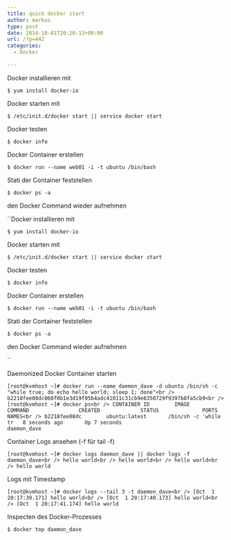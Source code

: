 ```yaml
---
title: quick docker start
author: markus
type: post
date: 2014-10-01T20:20:13+00:00
url: /?p=442
categories:
  - Docker

---
```

Docker installieren mit
  
`$ yum install docker-io`

Docker starten mit
  
`$ /etc/init.d/docker start || service docker start`

Docker testen
  
`$ docker info`

Docker Container erstellen
  
`$ docker run --name web01 -i -t ubuntu /bin/bash`

Stati der Container feststellen
  
`$ docker ps -a`

den Docker Command wieder aufnehmen
  
``Docker installieren mit
  
`$ yum install docker-io`

Docker starten mit
  
`$ /etc/init.d/docker start || service docker start`

Docker testen
  
`$ docker info`

Docker Container erstellen
  
`$ docker run --name web01 -i -t ubuntu /bin/bash`

Stati der Container feststellen
  
`$ docker ps -a`

den Docker Command wieder aufnehmen
  
`` 

Daemonized Docker Container starten
  
`[root@kvmhost ~]# docker run --name daemon_dave -d ubuntu /bin/sh -c "while true; do echo hello world; sleep 1; done"<br />
b2218fee08dc060f0b1e3d19f95b4adc41011c31cb9e6350729f9397b8fa5cb9<br />
[root@kvmhost ~]# docker ps<br />
CONTAINER ID        IMAGE               COMMAND                CREATED             STATUS              PORTS               NAMES<br />
b2218fee08dc        ubuntu:latest       /bin/sh -c 'while tr   8 seconds ago       Up 7 seconds                            daemon_dave`

Container Logs ansehen (-f für tail -f)
  
`[root@kvmhost ~]# docker logs daemon_dave || docker logs -f daemon_dave<br />
hello world<br />
hello world<br />
hello world<br />
hello world`

Logs mit Timestamp
  
`[root@kvmhost ~]# docker logs --tail 3 -t daemon_dave<br />
[Oct  1 20:17:39.171] hello world<br />
[Oct  1 20:17:40.173] hello world<br />
[Oct  1 20:17:41.174] hello world`

Inspecten des Docker-Prozesses
  
`$ docker top daemon_dave`
